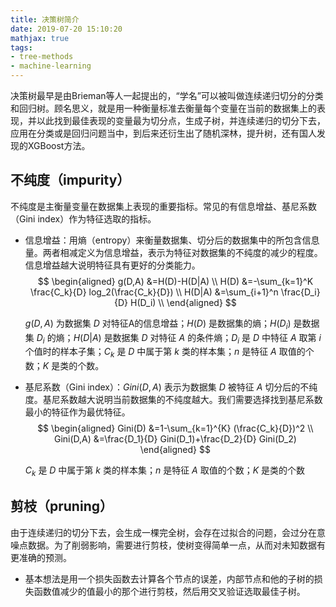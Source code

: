 ```yaml
---
title: 决策树简介
date: 2019-07-20 15:10:20
mathjax: true
tags:
- tree-methods
- machine-learning
---
```


决策树最早是由Brieman等人一起提出的，“学名”可以被叫做连续递归切分的分类和回归树。顾名思义，就是用一种衡量标准去衡量每个变量在当前的数据集上的表现，并以此找到最佳表现的变量最为切分点，生成子树，并连续递归的切分下去，应用在分类或是回归问题当中，到后来还衍生出了随机深林，提升树，还有国人发现的XGBoost方法。

## 不纯度（impurity）

不纯度是主衡量变量在数据集上表现的重要指标。常见的有信息增益、基尼系数（Gini index）作为特征选取的指标。

- 信息增益：用熵（entropy）来衡量数据集、切分后的数据集中的所包含信息量。两者相减定义为信息增益，表示为特征对数据集的不纯度的减少的程度。信息增益越大说明特征具有更好的分类能力。
  $$
  \begin{aligned}
    g(D,A)    &=H(D)-H(D|A) \\
    H(D)    &=-\sum_{k=1}^K \frac{C_k}{D} log_2(\frac{C_k}{D}) \\
    H(D|A)    &=\sum_{i+1}^n \frac{D_i}{D} H(D_i) \\
  \end{aligned}
  $$

  $g(D,A)$ 为数据集 $D$ 对特征A的信息增益；$H(D)$ 是数据集的熵；$H(D_i)$ 是数据集 $D_i$ 的熵；$H(D|A)$ 是数据集 $D$ 对特征 $A$ 的条件熵；$D_i$ 是 $D$ 中特征 $A$ 取第 $i$ 个值时的样本子集；$C_k$ 是 $D$ 中属于第 $k$ 类的样本集；$n$ 是特征 $A$ 取值的个数；$K$ 是类的个数。

- 基尼系数（Gini index）：$Gini(D,A)$ 表示为数据集 $D$ 被特征 $A$ 切分后的不纯度。基尼系数越大说明当前数据集的不纯度越大。我们需要选择找到基尼系数最小的特征作为最优特征。
  $$
  \begin{aligned}
    Gini(D)    &=1-\sum_{k=1}^{K} (\frac{C_k}{D})^2 \\
    Gini(D,A)    &=\frac{D_1}{D} Gini(D_1)+\frac{D_2}{D} Gini(D_2)
  \end{aligned}
  $$
  
  $C_k$ 是 $D$ 中属于第 $k$ 类的样本集；$n$ 是特征 $A$ 取值的个数；$K$ 是类的个数

## 剪枝（pruning）

由于连续递归的切分下去，会生成一棵完全树，会存在过拟合的问题，会过分在意噪点数据。为了削弱影响，需要进行剪枝，使树变得简单一点，从而对未知数据有更准确的预测。

- 基本想法是用一个损失函数去计算各个节点的误差，内部节点和他的子树的损失函数值减少的值最小的那个进行剪枝，然后用交叉验证选取最佳子树。
